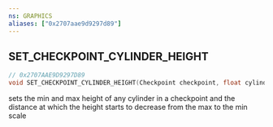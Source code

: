 ```yaml
---
ns: GRAPHICS
aliases: ["0x2707aae9d9297d89"]
---
```

## SET_CHECKPOINT_CYLINDER_HEIGHT

```c
// 0x2707AAE9D9297D89
void SET_CHECKPOINT_CYLINDER_HEIGHT(Checkpoint checkpoint, float cylinderHeightMin, float cylinderHeightMax, float cylinderHeightDist);
```

sets the min and max height of any cylinder in a checkpoint and the distance at which the height starts to decrease from the max to the min scale

